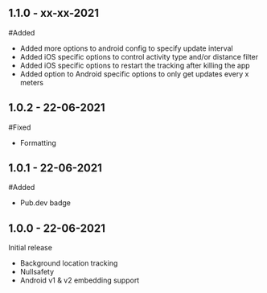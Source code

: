 ## 1.1.0 - xx-xx-2021
#Added
- Added more options to android config to specify update interval
- Added iOS specific options to control activity type and/or distance filter
- Added iOS specific options to restart the tracking after killing the app
- Added option to Android specific options to only get updates every x meters

## 1.0.2 - 22-06-2021
#Fixed
- Formatting

## 1.0.1 - 22-06-2021
#Added
- Pub.dev badge

## 1.0.0 - 22-06-2021
Initial release
- Background location tracking
- Nullsafety
- Android v1 & v2 embedding support
